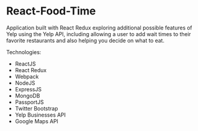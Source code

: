 # React-Food-Time
Application built with React Redux exploring additional possible features of Yelp using the Yelp API, including allowing a user to add wait times to their favorite restaurants and also helping you decide on what to eat.

Technologies:
		<ul>
				<li>ReactJS</li>
				<li>React Redux</li>
				<li>Webpack</li>
				<li>NodeJS</li>
				<li>ExpressJS</li>
				<li>MongoDB</li>
		   	<li>PassportJS</li>
				<li>Twitter Bootstrap</li>
				<li>Yelp Businesses API</li>
				<li>Google Maps API</li>
		</ul>
